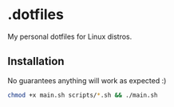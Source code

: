 # .dotfiles
My personal dotfiles for Linux distros.

## Installation
No guarantees anything will work as expected :)
```bash
chmod +x main.sh scripts/*.sh && ./main.sh
```
